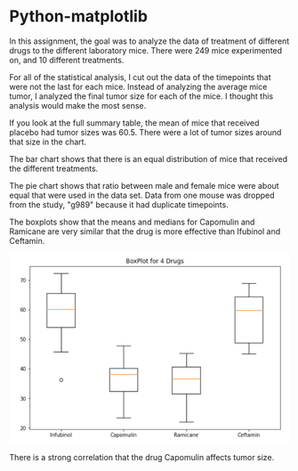 # Python-matplotlib

In this assignment, the goal was to analyze the data of treatment of different drugs to the different laboratory mice.  There were 249 mice experimented on, and 10 different treatments.

For all of the statistical analysis, I cut out the data of the timepoints that were not the last for each mice. Instead of analyzing the average mice tumor, I analyzed the final tumor size for each of the mice.  I thought this analysis would make the most sense.  

If you look at the full summary table, the mean of mice that received placebo had tumor sizes was 60.5.  There were a lot of tumor sizes around that size in the chart. 

The bar chart shows that there is an equal distribution of mice that received the different treatments. 

The pie chart shows that ratio between male and female mice were about equal that were used in the data set.  Data from one mouse was dropped from the study, "g989" because it had duplicate timepoints.  

The boxplots show that the means and medians for Capomulin and Ramicane are very similar that the drug is more effective than Ifubinol and Ceftamin. 


![Image of BoxPlot](https://github.com/firedynasty/Python-matplotlib/blob/master/boxplot.png)

There is a strong correlation that the drug Capomulin affects tumor size. 




 